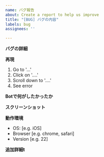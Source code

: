 ```yaml
---
name: バグ報告
about: Create a report to help us improve
title: "[BUG] バグの内容"
labels: bug
assignees: ''

---
```


**バグの詳細**
<!--3行程度で簡潔にお願いしますmm-->

**再現**
<!--バグが起きた時に行った手順-->
1. Go to '...'
2. Click on '....'
3. Scroll down to '....'
4. See error

**Botで何がしたかったか**
<!--どういうことを期待していて，どういうバグだったか-->

**スクリーンショット**
<!--エラーが起きている場合スクリーンショット等の添付をお願いします。-->

**動作環境**
 - OS: [e.g. iOS]
 - Browser [e.g. chrome, safari]
 - Version [e.g. 22]

**追加詳細t**
<!--Add any other context about the problem here.-->
